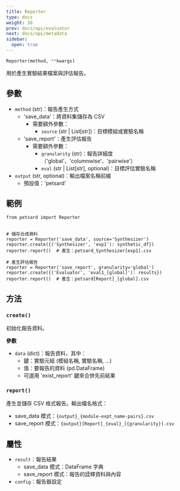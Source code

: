 ```yaml
---
title: Reporter
type: docs
weight: 38
prev: docs/api/evaluator
next: docs/api/metadata
sidebar:
  open: true
---
```



```python
Reporter(method, **kwargs)
```

用於產生實驗結果檔案與評估報告。

## 參數

- `method` (str)：報告產生方式
  - 'save_data'：將資料集儲存為 CSV
    - 需要額外參數：
      - `source` (str | List[str])：目標模組或實驗名稱
  - 'save_report'：產生評估報告
    - 需要額外參數：
      - `granularity` (str)：報告詳細度（'global'、'columnwise'、'pairwise'）
      - `eval` (str | List[str], optional)：目標評估實驗名稱
- `output` (str, optional)：輸出檔案名稱前綴
  - 預設值：'petsard'

## 範例

```
from petsard import Reporter


# 儲存合成資料
reporter = Reporter('save_data', source='Synthesizer')
reporter.create({('Synthesizer', 'exp1'): synthetic_df})
reporter.report()  # 產生：petsard_Synthesizer[exp1].csv

# 產生評估報告
reporter = Reporter('save_report', granularity='global')
reporter.create({('Evaluator', 'eval1_[global]'): results})
reporter.report()  # 產生：petsard[Report]_[global].csv
```

## 方法

### `create()`

初始化報告資料。

**參數**

- `data` (dict)：報告資料，其中：
  - 鍵：實驗元組 (模組名稱, 實驗名稱, ...)
  - 值：要報告的資料 (pd.DataFrame)
  - 可選用 'exist_report' 鍵來合併先前結果

### `report()`

產生並儲存 CSV 格式報告。輸出檔名格式：
- save_data 模式：`{output}_{module-expt_name-pairs}.csv`
- save_report 模式：`{output}[Report]_{eval}_[{granularity}].csv`

## 屬性
- `result`：報告結果
  - save_data 模式：DataFrame 字典
  - save_report 模式：報告的詮釋資料與內容
- `config`：報告器設定